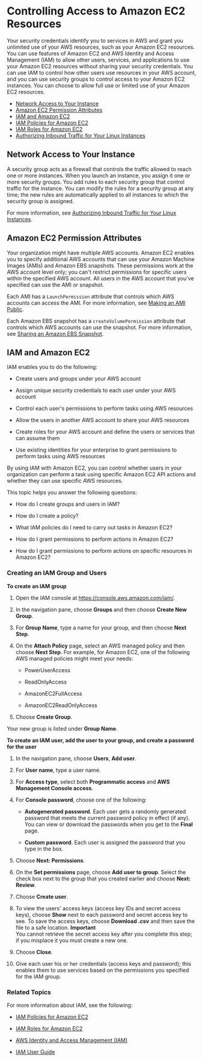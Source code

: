 # Controlling Access to Amazon EC2 Resources<a name="UsingIAM"></a>

Your security credentials identify you to services in AWS and grant you unlimited use of your AWS resources, such as your Amazon EC2 resources\. You can use features of Amazon EC2 and AWS Identity and Access Management \(IAM\) to allow other users, services, and applications to use your Amazon EC2 resources without sharing your security credentials\. You can use IAM to control how other users use resources in your AWS account, and you can use security groups to control access to your Amazon EC2 instances\. You can choose to allow full use or limited use of your Amazon EC2 resources\.


+ [Network Access to Your Instance](#intro-to-security-groups)
+ [Amazon EC2 Permission Attributes](#AmazonEC2Permissions)
+ [IAM and Amazon EC2](#intro-to-iam)
+ [IAM Policies for Amazon EC2](iam-policies-for-amazon-ec2.md)
+ [IAM Roles for Amazon EC2](iam-roles-for-amazon-ec2.md)
+ [Authorizing Inbound Traffic for Your Linux Instances](authorizing-access-to-an-instance.md)

## Network Access to Your Instance<a name="intro-to-security-groups"></a>

A security group acts as a firewall that controls the traffic allowed to reach one or more instances\. When you launch an instance, you assign it one or more security groups\. You add rules to each security group that control traffic for the instance\. You can modify the rules for a security group at any time; the new rules are automatically applied to all instances to which the security group is assigned\. 

For more information, see [Authorizing Inbound Traffic for Your Linux Instances](authorizing-access-to-an-instance.md)\.

## Amazon EC2 Permission Attributes<a name="AmazonEC2Permissions"></a>

Your organization might have multiple AWS accounts\. Amazon EC2 enables you to specify additional AWS accounts that can use your Amazon Machine Images \(AMIs\) and Amazon EBS snapshots\. These permissions work at the AWS account level only; you can't restrict permissions for specific users within the specified AWS account\. All users in the AWS account that you've specified can use the AMI or snapshot\.

Each AMI has a `LaunchPermission` attribute that controls which AWS accounts can access the AMI\. For more information, see [Making an AMI Public](sharingamis-intro.md)\.

Each Amazon EBS snapshot has a `createVolumePermission` attribute that controls which AWS accounts can use the snapshot\. For more information, see [Sharing an Amazon EBS Snapshot](ebs-modifying-snapshot-permissions.md)\.

## IAM and Amazon EC2<a name="intro-to-iam"></a>

IAM enables you to do the following:

+ Create users and groups under your AWS account

+ Assign unique security credentials to each user under your AWS account

+ Control each user's permissions to perform tasks using AWS resources

+ Allow the users in another AWS account to share your AWS resources

+ Create roles for your AWS account and define the users or services that can assume them

+ Use existing identities for your enterprise to grant permissions to perform tasks using AWS resources

By using IAM with Amazon EC2, you can control whether users in your organization can perform a task using specific Amazon EC2 API actions and whether they can use specific AWS resources\.

This topic helps you answer the following questions:

+ How do I create groups and users in IAM?

+ How do I create a policy?

+ What IAM policies do I need to carry out tasks in Amazon EC2?

+ How do I grant permissions to perform actions in Amazon EC2?

+ How do I grant permissions to perform actions on specific resources in Amazon EC2?

### Creating an IAM Group and Users<a name="creating-an-iam-group"></a>

**To create an IAM group**

1. Open the IAM console at [https://console\.aws\.amazon\.com/iam/](https://console.aws.amazon.com/iam/)\.

1. In the navigation pane, choose **Groups** and then choose **Create New Group**\. 

1. For **Group Name**, type a name for your group, and then choose **Next Step**\.

1. On the **Attach Policy** page, select an AWS managed policy and then choose **Next Step**\. For example, for Amazon EC2, one of the following AWS managed policies might meet your needs:

   + PowerUserAccess

   + ReadOnlyAccess

   + AmazonEC2FullAccess

   + AmazonEC2ReadOnlyAccess

1. Choose **Create Group**\.

Your new group is listed under **Group Name**\.

**To create an IAM user, add the user to your group, and create a password for the user**

1. In the navigation pane, choose **Users**, **Add user**\.

1. For **User name**, type a user name\.

1. For **Access type**, select both **Programmatic access** and **AWS Management Console access**\.

1. For **Console password**, choose one of the following:

   + **Autogenerated password**\. Each user gets a randomly generated password that meets the current password policy in effect \(if any\)\. You can view or download the passwords when you get to the **Final** page\.

   + **Custom password**\. Each user is assigned the password that you type in the box\.

1. Choose **Next: Permissions**\.

1. On the **Set permissions** page, choose **Add user to group**\. Select the check box next to the group that you created earlier and choose **Next: Review**\.

1. Choose **Create user**\.

1. To view the users' access keys \(access key IDs and secret access keys\), choose **Show** next to each password and secret access key to see\. To save the access keys, choose **Download \.csv** and then save the file to a safe location\.
**Important**  
You cannot retrieve the secret access key after you complete this step; if you misplace it you must create a new one\.

1. Choose **Close**\.

1. Give each user his or her credentials \(access keys and password\); this enables them to use services based on the permissions you specified for the IAM group\. 

### Related Topics<a name="iam-related-topics"></a>

For more information about IAM, see the following:

+ [IAM Policies for Amazon EC2](iam-policies-for-amazon-ec2.md)

+ [IAM Roles for Amazon EC2](iam-roles-for-amazon-ec2.md)

+ [AWS Identity and Access Management \(IAM\)](https://aws.amazon.com/iam)

+ [IAM User Guide](http://docs.aws.amazon.com/IAM/latest/UserGuide/)
